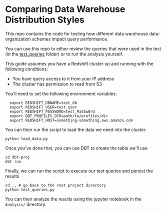 # Comparing Data Warehouse Distribution Styles

This repo contains the code for testing how different data warehouse data-organization schemes impact query performance.

You can use this repo to either review the queries that were used in the test (in the [test_queries](/test_queries) folder) or to run the analysis yourself.

This guide assumes you have a Redshift cluster up and running with the following conditions:

* You have query access to it from your IP address
* The cluster has permission to read from S3

You'll need to set the following environment variables:

```
  export REDSHIFT_DBNAME=test_db
  export REDSHIFT_USER=test_user
  export REDSHIFT_PASSWORD=test_Pa55w0rd
  export DBT_PROFILES_DIR=path/to/profiles/dir
  export REDSHIFT_HOST=something-something.aws.amazon.com
```

You can then run the script to load the data we need into the cluster:

```
python load_data.py
```

Once you've done that, you can use DBT to create the table we'll use

```
cd dbt-proj
dbt run
```

Finally, we can run the script to execute our test queries and persist the results

```
cd .. # go back to the root project directory
python test_queries.py
```

You can then analyze the results using the jupyter notebook in the `Analysis/` directory.
